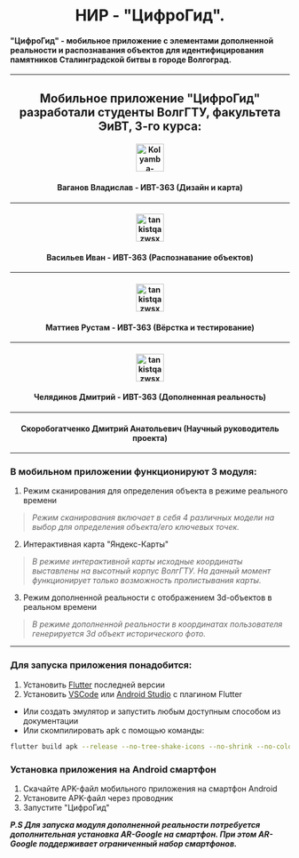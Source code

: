 <h1 align="center">НИР - "ЦифроГид".</h1>

<h4 style="font-weight:bold">"ЦифроГид" - мобильное приложение с элементами дополненной реальности и распознавания объектов для идентифицирования памятников Сталинградской битвы в городе Волгоград.</h4>

---
<h2 align="center">
Мобильное приложение "ЦифроГид" разработали студенты ВолгГТУ, факультета ЭиВТ, 3-го курса:
</h2>

<h4 align="center">
   <a href="https://github.com/VladislavGrom1"><img src="https://avatars.githubusercontent.com/u/108086934?v=4" alt="Kolyamba-mamba" width="50" height="50"> </a>
</h4>
<h4 align="center">Ваганов Владислав - ИВТ-363 (Дизайн и карта)</h4>

---
<h4 align="center">
    <a href="https://github.com/B-es"><img src="https://avatars.githubusercontent.com/u/104147126?v=4" alt="tankistqazwsx" width="50" height="50"> </a>
</h4>
<h4 align="center">Васильев Иван - ИВТ-363 (Распознавание объектов)</h4>

---
<h4 align="center">
    <a href="https://github.com/lizard222"><img src="https://avatars.githubusercontent.com/u/108584139?v=4" alt="tankistqazwsx" width="50" height="50"> </a>
</h4>
<h4 align="center">Маттиев Рустам - ИВТ-363 (Вёрстка и тестирование)</h4>

---
<h4 align="center">
    <a href="https://github.com/Chilik78"><img src="https://avatars.githubusercontent.com/u/104494266?v=4" alt="tankistqazwsx" width="50" height="50"> </a>
</h4>
<h4 align="center">Челядинов Дмитрий - ИВТ-363 (Дополненная реальность)</h4>

---
<h4 align="center">Скоробогатченко Дмитрий Анатольевич (Научный руководитель проекта)</h4>

</div>

---


### В мобильном приложении функционируют 3 модуля:
1) Режим сканирования для определения объекта в режиме реального времени
> _Режим сканирования включает в себя 4 различных модели на выбор для определения объекта/его ключевых точек._
2) Интерактивная карта "Яндекс-Карты"
> _В режиме интерактивной карты исходные координаты выставлены на высотный корпус ВолгГТУ. На данный момент функционирует только возможность пролистывания карты._
3) Режим дополненной реальности с отображением 3d-объектов в реальном времени
> _В режиме дополненной реальности в координатах пользователя генерируется 3d объект исторического фото._

---

### Для запуска приложения понадобится:
1) Установить [Flutter](https://docs.flutter.dev/get-started/install) последней версии
2) Установить [VSCode](https://code.visualstudio.com) или [Android Studio](https://developer.android.com/studio) с плагином Flutter
- Или создать эмулятор и запустить любым доступным способом из документации
- Или скомпилировать apk с помощью команды:
```bash
flutter build apk --release --no-tree-shake-icons --no-shrink --no-color -t lib/main.dart
```

### Установка приложения на Android смартфон
1) Скачайте APK-файл мобильного приложения на смартфон Android
2) Установите APK-файл через проводник
3) Запустите "ЦифроГид"

**_P.S Для запуска модуля дополненной реальности потребуется дополнительная установка AR-Google на смартфон. При этом AR-Google поддерживает ограниченный набор смартфонов._**


